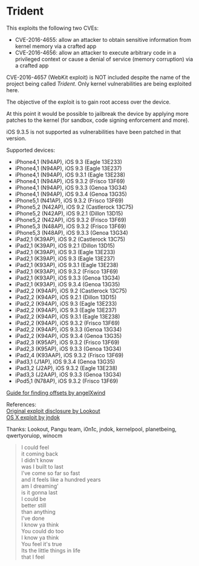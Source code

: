 # Trident

This exploits the following two CVEs:
* CVE-2016-4655: allow an attacker to obtain sensitive information from kernel memory via a crafted app
* CVE-2016-4656: allow an attacker to execute arbitrary code in a privileged context or cause a denial of service (memory corruption) via a crafted app

CVE-2016-4657 (WebKit exploit) is NOT included despite the name of the project being called *Trident*. Only kernel vulnerabilities are being exploited here.

The objective of the exploit is to gain root access over the device.

At this point it would be possible to jailbreak the device by applying more patches to the kernel (for sandbox, code signing enforcement and more).

iOS 9.3.5 is not supported as vulnerabilities have been patched in that version.

Supported devices:
* iPhone4,1 (N94AP), iOS 9.3 (Eagle 13E233)
* iPhone4,1 (N94AP), iOS 9.3 (Eagle 13E237)
* iPhone4,1 (N94AP), iOS 9.3.1 (Eagle 13E238)
* iPhone4,1 (N94AP), iOS 9.3.2 (Frisco 13F69)
* iPhone4,1 (N94AP), iOS 9.3.3 (Genoa 13G34)
* iPhone4,1 (N94AP), iOS 9.3.4 (Genoa 13G35)
* iPhone5,1 (N41AP), iOS 9.3.2 (Frisco 13F69)
* iPhone5,2 (N42AP), iOS 9.2 (Castlerock 13C75)
* iPhone5,2 (N42AP), iOS 9.2.1 (Dillon 13D15)
* iPhone5,2 (N42AP), iOS 9.3.2 (Frisco 13F69)
* iPhone5,3 (N48AP), iOS 9.3.2 (Frisco 13F69)
* iPhone5,3 (N48AP), iOS 9.3.3 (Genoa 13G34)
* iPad2,1 (K39AP), iOS 9.2 (Castlerock 13C75)
* iPad2,1 (K39AP), iOS 9.2.1 (Dillon 13D15)
* iPad2,1 (K39AP), iOS 9.3 (Eagle 13E233)
* iPad2,1 (K39AP), iOS 9.3 (Eagle 13E237)
* iPad2,1 (K93AP), iOS 9.3.1 (Eagle 13E238)
* iPad2,1 (K93AP), iOS 9.3.2 (Frisco 13F69)
* iPad2,1 (K93AP), iOS 9.3.3 (Genoa 13G34)
* iPad2,1 (K93AP), iOS 9.3.4 (Genoa 13G35)
* iPad2,2 (K94AP), iOS 9.2 (Castlerock 13C75)
* iPad2,2 (K94AP), iOS 9.2.1 (Dillon 13D15)
* iPad2,2 (K94AP), iOS 9.3 (Eagle 13E233)
* iPad2,2 (K94AP), iOS 9.3 (Eagle 13E237)
* iPad2,2 (K94AP), iOS 9.3.1 (Eagle 13E238)
* iPad2,2 (K94AP), iOS 9.3.2 (Frisco 13F69)
* iPad2,2 (K94AP), iOS 9.3.3 (Genoa 13G34)
* iPad2,2 (K94AP), iOS 9.3.4 (Genoa 13G35)
* iPad2,3 (K95AP), iOS 9.3.2 (Frisco 13F69)
* iPad2,3 (K95AP), iOS 9.3.3 (Genoa 13G34)
* iPad2,4 (K93AAP), iOS 9.3.2 (Frisco 13F69)
* iPad3,1 (J1AP), iOS 9.3.4 (Genoa 13G35)
* iPad3,2 (J2AP), iOS 9.3.2 (Eagle 13E238)
* iPad3,3 (J2AAP), iOS 9.3.3 (Genoa 13G34)
* iPod5,1 (N78AP), iOS 9.3.2 (Frisco 13F69)

[Guide for finding offsets by angelXwind](https://angelxwind.net/?page/trident-address-tutorial)

References:  
[Original exploit disclosure by Lookout](http://info.lookout.com/rs/051-ESQ-475/images/lookout-pegasus-technical-analysis.pdf)  
[OS X exploit by jndok](https://jndok.github.io/2016/10/04/pegasus-writeup/)

Thanks: Lookout, Pangu team, i0n1c, jndok, kernelpool, planetbeing, qwertyoruiop, winocm
  
> I could feel  
> it coming back  
> I didn't know  
> was I built to last  
> I've come so far so fast  
> and it feels like a hundred years  
> am I dreaming'  
> is it gonna last  
> I could be  
> better still  
> than anything  
> I've done  
> I know ya think  
> You could do too  
> I know ya think  
> You feel it's true  
> Its the little things in life  
> that I feel
